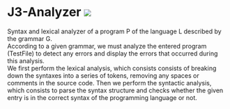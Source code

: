 # J3-Analyzer <img src="https://wakatime.com/badge/user/020278ff-8c14-4ca6-92d3-7730ea5f4dd7/project/d4b3c42b-9998-4561-a97a-cdc38b0b6259.svg">
<!-- Analyseur syntaxique  et lexical d'un programme P du langage L décrit par la grammaire G   -->
Syntax and lexical analyzer of a program P of the language L described by the grammar G.<br>
According to a given grammar, we must analyze the entered program (TestFile) to detect any errors and display the errors that occurred during this analysis.<br>
We first perform the lexical analysis, which consists consists of breaking down the syntaxes into a series of tokens, removing any spaces or comments in the source code. 
Then we perform the syntactic analysis, which consists to parse the syntax structure and checks whether the given entry is in the correct syntax of the programming language or not.
